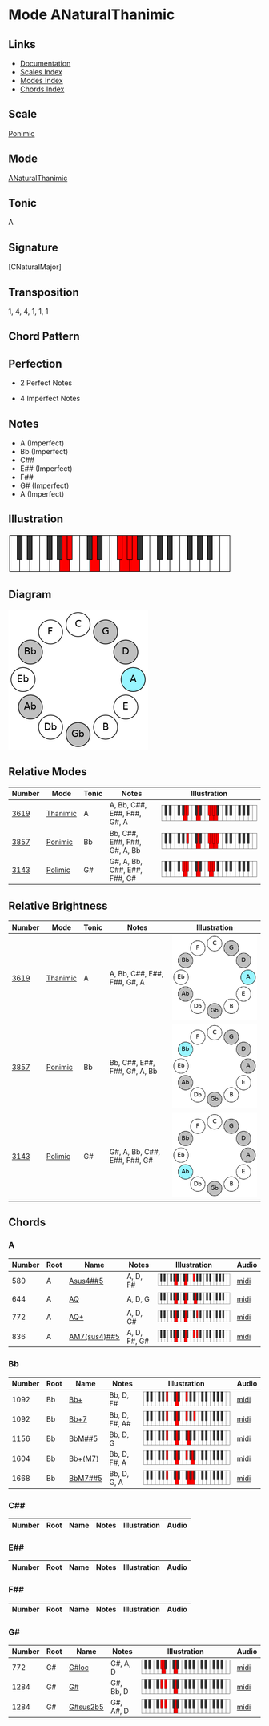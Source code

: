 # Mode ANaturalThanimic

## Links

- [Documentation](README.md)
- [Scales Index](Scales.md)
- [Modes Index](Modes.md)
- [Chords Index](Chords.md)

## Scale

[Ponimic](ScalePonimic.md)

## Mode

[ANaturalThanimic](ModeANaturalThanimic.md)

## Tonic

A

## Signature

[CNaturalMajor]

## Transposition

1, 4, 4, 1, 1, 1

## Chord Pattern



## Perfection

 - 2 Perfect Notes

 - 4 Imperfect Notes

## Notes

- A (Imperfect)
- Bb (Imperfect)
- C##
- E## (Imperfect)
- F##
- G# (Imperfect)
- A (Imperfect)

## Illustration

![ANaturalThanimic](ModeANaturalThanimic.png)

## Diagram

![ANaturalThanimic](CircleModeANaturalThanimic.png)

## Relative Modes

| Number | Mode | Tonic | Notes | Illustration |
|--------|------|-------|-------|--------------|
| [3619](https://ianring.com/musictheory/scales/3619) | [Thanimic](ModeThanimic.md) | A | A, Bb, C##, E##, F##, G#, A | ![ANaturalThanimic](ModeANaturalThanimic.png) |
| [3857](https://ianring.com/musictheory/scales/3857) | [Ponimic](ModePonimic.md) | Bb | Bb, C##, E##, F##, G#, A, Bb | ![BFlatPonimic](ModeBFlatPonimic.png) |
| [3143](https://ianring.com/musictheory/scales/3143) | [Polimic](ModePolimic.md) | G# | G#, A, Bb, C##, E##, F##, G# | ![GSharpPolimic](ModeGSharpPolimic.png) |
## Relative Brightness

| Number | Mode | Tonic | Notes | Illustration |
|--------|------|-------|-------|--------------|
| [3619](https://ianring.com/musictheory/scales/3619) | [Thanimic](ModeThanimic.md) | A | A, Bb, C##, E##, F##, G#, A | ![ANaturalThanimic](CircleModeANaturalThanimic.png) |
| [3857](https://ianring.com/musictheory/scales/3857) | [Ponimic](ModePonimic.md) | Bb | Bb, C##, E##, F##, G#, A, Bb | ![BFlatPonimic](CircleModeBFlatPonimic.png) |
| [3143](https://ianring.com/musictheory/scales/3143) | [Polimic](ModePolimic.md) | G# | G#, A, Bb, C##, E##, F##, G# | ![GSharpPolimic](CircleModeGSharpPolimic.png) |

## Chords

### A

| Number | Root | Name | Notes | Illustration | Audio |
|--------|------|------|-------|--------------|-------|
| 580 | A | [Asus4##5](ChordANaturalSuspendedFourthDoubleSharpFifth.md) | A, D, F# | ![Asus4##5](ChordANaturalSuspendedFourthDoubleSharpFifthRootPosition.png) | [midi](ChordANaturalSuspendedFourthDoubleSharpFifthRootPosition.mid) |
| 644 | A | [AQ](ChordANaturalQuartal.md) | A, D, G | ![AQ](ChordANaturalQuartalRootPosition.png) | [midi](ChordANaturalQuartalRootPosition.mid) |
| 772 | A | [AQ+](ChordANaturalQuartalAugmented.md) | A, D, G# | ![AQ+](ChordANaturalQuartalAugmentedRootPosition.png) | [midi](ChordANaturalQuartalAugmentedRootPosition.mid) |
| 836 | A | [AM7(sus4)##5](ChordANaturalMajorSeventhSuspendedFourthDoubleSharpFifth.md) | A, D, F#, G# | ![AM7(sus4)##5](ChordANaturalMajorSeventhSuspendedFourthDoubleSharpFifthRootPosition.png) | [midi](ChordANaturalMajorSeventhSuspendedFourthDoubleSharpFifthRootPosition.mid) |

### Bb

| Number | Root | Name | Notes | Illustration | Audio |
|--------|------|------|-------|--------------|-------|
| 1092 | Bb | [Bb+](ChordBFlatAugmented.md) | Bb, D, F# | ![Bb+](ChordBFlatAugmentedRootPosition.png) | [midi](ChordBFlatAugmentedRootPosition.mid) |
| 1092 | Bb | [Bb+7](ChordBFlatAugmentedAugmentedSeventh.md) | Bb, D, F#, A# | ![Bb+7](ChordBFlatAugmentedAugmentedSeventhRootPosition.png) | [midi](ChordBFlatAugmentedAugmentedSeventhRootPosition.mid) |
| 1156 | Bb | [BbM##5](ChordBFlatMajorDoubleSharpFifth.md) | Bb, D, G | ![BbM##5](ChordBFlatMajorDoubleSharpFifthRootPosition.png) | [midi](ChordBFlatMajorDoubleSharpFifthRootPosition.mid) |
| 1604 | Bb | [Bb+(M7)](ChordBFlatAugmentedMajorSeventh.md) | Bb, D, F#, A | ![Bb+(M7)](ChordBFlatAugmentedMajorSeventhRootPosition.png) | [midi](ChordBFlatAugmentedMajorSeventhRootPosition.mid) |
| 1668 | Bb | [BbM7##5](ChordBFlatMajorSeventhDoubleSharpFifth.md) | Bb, D, G, A | ![BbM7##5](ChordBFlatMajorSeventhDoubleSharpFifthRootPosition.png) | [midi](ChordBFlatMajorSeventhDoubleSharpFifthRootPosition.mid) |

### C##

| Number | Root | Name | Notes | Illustration | Audio |
|--------|------|------|-------|--------------|-------|

### E##

| Number | Root | Name | Notes | Illustration | Audio |
|--------|------|------|-------|--------------|-------|

### F##

| Number | Root | Name | Notes | Illustration | Audio |
|--------|------|------|-------|--------------|-------|

### G#

| Number | Root | Name | Notes | Illustration | Audio |
|--------|------|------|-------|--------------|-------|
| 772 | G# | [G#loc](ChordGSharpLocrian.md) | G#, A, D | ![G#loc](ChordGSharpLocrianRootPosition.png) | [midi](ChordGSharpLocrianRootPosition.mid) |
| 1284 | G# | [G#](ChordGSharpDiminishedFlatThird.md) | G#, Bb, D | ![G#](ChordGSharpDiminishedFlatThirdRootPosition.png) | [midi](ChordGSharpDiminishedFlatThirdRootPosition.mid) |
| 1284 | G# | [G#sus2b5](ChordGSharpSuspendedSecondFlatFifth.md) | G#, A#, D | ![G#sus2b5](ChordGSharpSuspendedSecondFlatFifthRootPosition.png) | [midi](ChordGSharpSuspendedSecondFlatFifthRootPosition.mid) |

